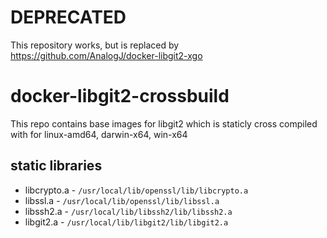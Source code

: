 # DEPRECATED

This repository works, but is replaced by https://github.com/AnalogJ/docker-libgit2-xgo


# docker-libgit2-crossbuild
This repo contains base images for libgit2 which is staticly cross compiled with for linux-amd64, darwin-x64, win-x64

## static libraries 

- libcrypto.a - `/usr/local/lib/openssl/lib/libcrypto.a`
- libssl.a - `/usr/local/lib/openssl/lib/libssl.a`
- libssh2.a - `/usr/local/lib/libssh2/lib/libssh2.a`
- libgit2.a - `/usr/local/lib/libgit2/lib/libgit2.a`
